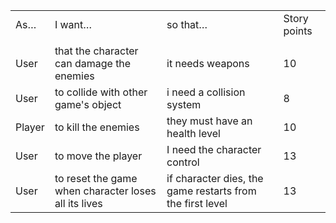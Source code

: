 |        |                                                      |                                                           |              | 
|--------|------------------------------------------------------|-----------------------------------------------------------|--------------| 
| As…    | I want…                                              | so that…                                                  | Story points | 
|        |                                                      |                                                           |              | 
| User   | that the character can damage the enemies            | it needs weapons                                          | 10           | 
| User   | to collide with other game's object                  | i need a collision system                                 | 8            | 
| Player | to kill the enemies                                  | they must have an health level                            | 10           | 
| User   |  to move the player                                  | I need the character control                              | 13           | 
| User   | to reset the game when character loses all its lives | if character dies, the game restarts from the first level | 13           | 
